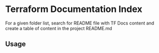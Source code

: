 # Terraform Documentation Index

For a given folder list, search for README file with TF Docs content and create a table of content in the project README.md

## Usage